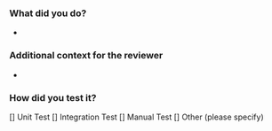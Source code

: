 ### What did you do?
- 

### Additional context for the reviewer
- 

### How did you test it?
[] Unit Test
[] Integration Test
[] Manual Test
[] Other (please specify)
<!-- end -->